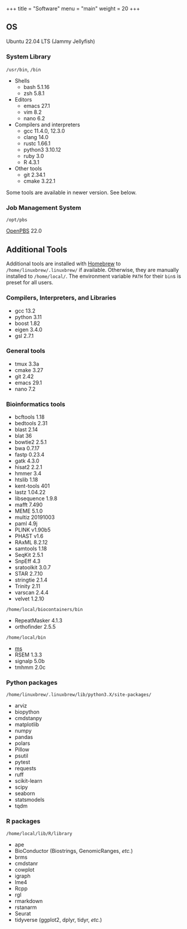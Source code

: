 +++
title = "Software"
menu = "main"
weight = 20
+++

## OS

Ubuntu 22.04 LTS (Jammy Jellyfish)

### System Library

`/usr/bin`, `/bin`

- Shells
    - bash 5.1.16
    - zsh 5.8.1
- Editors
    - emacs 27.1
    - vim 8.2
    - nano 6.2
- Compilers and interpreters
    - gcc 11.4.0, 12.3.0
    - clang 14.0
    - rustc 1.66.1
    - python3 3.10.12
    - ruby 3.0
    - R 4.3.1
- Other tools
    - git 2.34.1
    - cmake 3.22.1

Some tools are available in newer version. See below.

### Job Management System

`/opt/pbs`

[OpenPBS](https://github.com/openpbs/openpbs) 22.0


## Additional Tools

Additional tools are installed with [Homebrew](https://docs.brew.sh/)
to `/home/linuxbrew/.linuxbrew/` if available.
Otherwise, they are manually installed to `/home/local/`.
The environment variable `PATH` for their `bin`s is preset for all users.

### Compilers, Interpreters, and Libraries

- gcc 13.2
- python 3.11
- boost 1.82
- eigen 3.4.0
- gsl 2.7.1

### General tools

- tmux 3.3a
- cmake 3.27
- git 2.42
- emacs 29.1
- nano 7.2

### Bioinformatics tools

- bcftools 1.18
- bedtools 2.31
- blast 2.14
- blat 36
- bowtie2 2.5.1
- bwa 0.7.17
- fastp 0.23.4
- gatk 4.3.0
- hisat2 2.2.1
- hmmer 3.4
- htslib 1.18
- kent-tools 401
- lastz 1.04.22
- libsequence 1.9.8
- mafft 7.490
- MEME 5.1.0
- multiz 20191003
- paml 4.9j
- PLINK v1.90b5
- PHAST v1.6
- RAxML 8.2.12
- samtools 1.18
- SeqKit 2.5.1
- SnpEff 4.3
- sratoolkit 3.0.7
- STAR 2.7.10
- stringtie 2.1.4
- Trinity 2.11
- varscan 2.4.4
- velvet 1.2.10

`/home/local/biocontainers/bin`

- RepeatMasker 4.1.3
- orthofinder 2.5.5

`/home/local/bin`

- [ms](http://home.uchicago.edu/~rhudson1/source/mksamples.html)
- RSEM 1.3.3
- signalp 5.0b
- tmhmm 2.0c


### Python packages

`/home/linuxbrew/.linuxbrew/lib/python3.X/site-packages/`

- arviz
- biopython
- cmdstanpy
- matplotlib
- numpy
- pandas
- polars
- Pillow
- psutil
- pytest
- requests
- ruff
- scikit-learn
- scipy
- seaborn
- statsmodels
- tqdm


### R packages

`/home/local/lib/R/library`

- ape
- BioConductor (Biostrings, GenomicRanges, *etc.*)
- brms
- cmdstanr
- cowplot
- igraph
- lme4
- Rcpp
- rgl
- rmarkdown
- rstanarm
- Seurat
- tidyverse (ggplot2, dplyr, tidyr, *etc.*)
